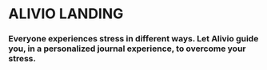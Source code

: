 # ALIVIO LANDING

### Everyone experiences stress in different ways. Let Alivio guide you, in a personalized journal experience, to overcome your stress.